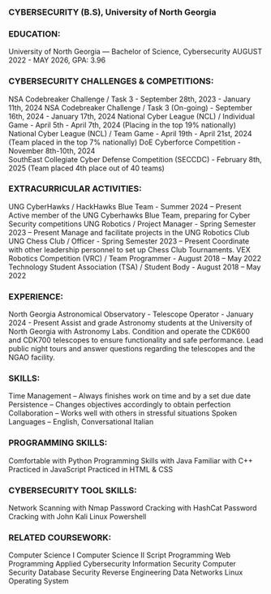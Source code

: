 ### CYBERSECURITY (B.S), University of North Georgia

### EDUCATION:
University of North Georgia — Bachelor of Science, Cybersecurity
AUGUST 2022 - MAY 2026, GPA: 3.96

### CYBERSECURITY CHALLENGES & COMPETITIONS:
NSA Codebreaker Challenge / Task 3 - September 28th, 2023 - January 11th, 2024
NSA Codebreaker Challenge / Task 3 (On-going) - September 16th, 2024 - January 17th, 2024
National Cyber League (NCL) / Individual Game - April 5th - April 7th, 2024 (Placing in the top 19% nationally)
National Cyber League (NCL) / Team Game - April 19th - April 21st, 2024 (Team placed in the top 7% nationally)
DoE Cyberforce Competition - November 8th-10th, 2024                                                                          
SouthEast Collegiate Cyber Defense Competition (SECCDC) - February 8th, 2025 (Team placed 4th place out of 40 teams)

### EXTRACURRICULAR ACTIVITIES:
UNG CyberHawks / HackHawks Blue Team - Summer 2024 – Present
Active member of the UNG Cyberhawks Blue Team, preparing for Cyber Security competitions
UNG Robotics / Project Manager - Spring Semester 2023 – Present
Manage and facilitate projects in the UNG Robotics Club
UNG Chess Club / Officer - Spring Semester 2023 – Present
Coordinate with other leadership personnel to set up Chess Club Tournaments.
VEX Robotics Competition (VRC) / Team Programmer - August 2018 – May 2022
Technology Student Association (TSA) / Student Body - August 2018 – May 2022

### EXPERIENCE:
North Georgia Astronomical Observatory - Telescope Operator - January 2024 - Present
Assist and grade Astronomy students at the University of North Georgia with Astronomy Labs.
Condition and operate the CDK600 and CDK700 telescopes to ensure functionality and safe performance.
Lead public night tours and answer questions regarding the telescopes and the NGAO facility.

### SKILLS:
Time Management – Always finishes work on time and by a set due date
Persistence – Changes objectives accordingly to obtain perfection
Collaboration – Works well with others in stressful situations
Spoken Languages – English, Conversational Italian

### PROGRAMMING SKILLS:
Comfortable with Python
Programming Skills with Java
Familiar with C++
Practiced in JavaScript
Practiced in HTML & CSS

### CYBERSECURITY TOOL SKILLS:
Network Scanning with Nmap
Password Cracking with HashCat
Password Cracking with John
Kali Linux
Powershell


### RELATED COURSEWORK:
Computer Science I
Computer Science II
Script Programming
Web Programming
Applied Cybersecurity
Information Security
Computer Security
Database Security
Reverse Engineering
Data Networks
Linux Operating System

